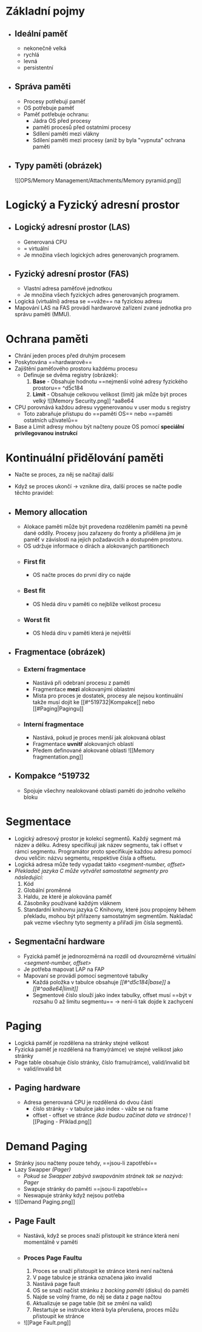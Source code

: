 # Základní pojmy
- ## Ideální paměť
	- nekonečně velká
	- rychlá
	- levná
	- persistentní
- ## Správa paměti
	- Procesy potřebují paměť
	- OS potřebuje paměť
	- Paměť potřebuje ochranu:
		- Jádra OS před procesy
		- paměti procesů před ostatními procesy
		- Sdílení paměti mezi vlákny
		- Sdílení paměti mezi procesy (aniž by byla "vypnuta" ochrana paměti
- ## Typy paměti (obrázek)
	 ![[OPS/Memory Management/Attachments/Memory pyramid.png]]
# Logický a Fyzický adresní prostor
- ## Logický adresní prostor (LAS)
	- Generovaná CPU
	- = virtuální
	- Je množina všech logických adres generovaných programem.
- ## Fyzický adresní prostor (FAS)
	- Vlastní adresa paměťové jednotkou
	- Je množina všech fyzických adres generovaných programem.
- Logická (virtuální) adresa se ==váže== na fyzickou adresu
- Mapování LAS na FAS provádí hardwarové zařízení zvané jednotka pro správu paměti (MMU).
# Ochrana paměti
- Chrání jeden proces před druhým procesem
- Poskytována ==hardwarově==
- Zajištění paměťového prostoru každému procesu
	- Definuje se dvěma registry (obrázek): 
		1. **Base** - Obsahuje hodnotu ==nejmenší volné adresy fyzického prostoru==  ^d5c184
		2. **Limit** - Obsahuje celkovou velikost (limit) jak může být proces velký
	 ![[Memory Security.png]] ^aa8e64
- CPU porovnává každou adresu vygenerovanou v user modu s registry
	- Toto zabraňuje přístupu do ==paměti OS== nebo ==paměti ostatních uživatelů==
- Base a Limit adresy mohou být načteny pouze OS pomocí **speciální privilegovanou instrukcí**
# Kontinuální přidělování paměti
- Načte se proces, za něj se načítají další
- Když se proces ukončí -> vznikne díra, další proces se načte podle těchto pravidel:
- ## Memory allocation
	- Alokace paměti může být provedena rozdělením paměti na pevně dané oddíly. Procesy jsou zařazeny do fronty a přidělena jim je paměť v závislosti na jejich požadavcích a dostupném prostoru.
	- OS udržuje informace o dírách a alokovaných partitionech
	- ### First fit
		- OS načte proces do první díry co najde
	- ### Best fit
		- OS hledá díru v paměti co nejblíže velikost procesu
	- ### Worst fit
		- OS hledá díru v paměti která je největší
- ## Fragmentace (obrázek)
	- ### Externí fragmentace 
		- Nastává při odebraní procesu z paměti
		- Fragmentace **mezi** alokovanými oblastmi
		- Místa pro proces je dostatek, procesy ale nejsou kontinuální takže musí dojít ke [[#^519732|Kompakce]] nebo [[#Paging|Pagingu]]
	- ### Interní fragmentace 
		- Nastává, pokud je proces menší jak alokovaná oblast
		- Fragmentace **uvnitř** alokovaných oblastí
		- Předem definované alokované oblasti
	![[Memory fragmentation.png]]

- ## Kompakce ^519732
	- Spojuje všechny nealokované oblasti paměti do jednoho velkého bloku
# Segmentace
- Logický adresový prostor je kolekcí segmentů. Každý segment má název a délku. Adresy specifikují jak název segmentu, tak i offset v rámci segmentu. Programátor proto specifikuje každou adresu pomocí dvou veličin: názvu segmentu, respektive čísla a offsetu. 
- Logická adresa může tedy vypadat takto *<segment-number, offset>*
- *Překladač jazyka C může vytvářet samostatné segmenty pro následující:*
    1. Kód
    2. Globální proměnné
    3. Haldu, ze které je alokována paměť
    4. Zásobníky používané každým vláknem
    5. Standardní knihovnu jazyka C Knihovny, které jsou propojeny během překladu, mohou být přiřazeny samostatným segmentům. Nakladač pak vezme všechny tyto segmenty a přiřadí jim čísla segmentů.
- ## Segmentační hardware
	- Fyzická paměť je jednorozměrná na rozdíl od dvourozměrné virtuální *<segment-number, offset>*
	- Je potřeba mapovat LAP na FAP
	- Mapovaní se provádí pomocí segmentové tabulky
		- Každá položka v tabulce obsahuje *[[#^d5c184|base]]* a *[[#^aa8e64|limit]]*
		- Segmentové číslo slouží jako index tabulky, offset musí ==být v rozsahu 0 až limitu segmentu== -> není-li tak dojde k zachycení
# Paging
- Logická paměť je rozdělena na stránky stejné velikost
- Fyzická paměť je rozdělená na framy(rámce) ve stejné velikost jako stránky
- Page table obsahuje číslo stránky, číslo framu(rámce), valid/invalid bit
	- valid/invalid bit
- ## Paging hardware
	- Adresa generovaná CPU je rozdělená do dvou částí
		- číslo stránky - v tabulce jako index - váže se na frame
		- offset - offset ve stránce *(kde budou začínat data ve stránce)*
![[Paging - Příklad.png]]

# Demand Paging
- Stránky jsou načteny pouze tehdy, ==jsou-li zapotřebí==
- Lazy Swapper *(Pager)*
	- *Pokud se Swapper zabývá swapováním stránek tak se nazývá: Pager*
	- Swapuje stránky do paměti ==jsou-li zapotřebí==
	- Neswapuje stránky když nejsou potřeba
- ![[Demand Paging.png]]
- ## Page Fault
	- Nastává, když se proces snaží přistoupit ke stránce která není momentálně v paměti
	- ### Proces Page Faultu
		1. Proces se snaží přistoupit ke stránce která není načtená
		2. V page tabulce je stránka označena jako invalid
		3. Nastává page fault
		4. OS se snaží načíst stránku z *backing paměti* (disku) do paměti
		5. Najde se volný frame, do něj se data z page načtou
		6. Aktualizuje se page table (bit se změní na valid)
		7. Restartuje se instrukce která byla přerušena, proces můžu přistoupit ke stránce
	- ![[Page Fault.png]]

